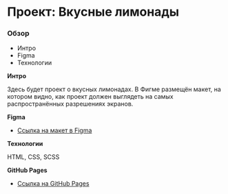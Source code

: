 # Проект: Вкусные лимонады

### Обзор
* Интро
* Figma
* Технологии

**Интро**

Здесь будет проект о вкусных лимонадах.
В Фигме размещён макет, на котором видно, как проект должен выглядеть на самых распространённых разрешениях экранов.

**Figma**

* [Ссылка на макет в Figma]([https://www.figma.com/file/5S2WSbEFL6awjVWJ0NWL8Q/Sprint-3_-Russia-_-desktop-mobile?node-id=28503%3A0](https://www.figma.com/file/G3UWFlQmNtNs67751YiDH2/Month-of-Landings_external-link?node-id=6%3A1121&t=QfTKQlKlEIGS7UOw-0))

**Технологии**

HTML, CSS, SCSS

**GitHub Pages**

* [Ссылка на GitHub Pages]([https://demiz99.github.io/russian-travel/](http://127.0.0.1:5500/index.html#samples))
